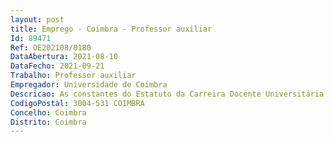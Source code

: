 ```yaml
--- 
layout: post
title: Emprego - Coimbra - Professor auxiliar
Id: 89471
Ref: OE202108/0180
DataAbertura: 2021-08-10
DataFecho: 2021-09-21
Trabalho: Professor auxiliar
Empregador: Universidade de Coimbra
Descricao: As constantes do Estatuto da Carreira Docente Universitária.
CodigoPostal: 3004-531 COIMBRA
Concelho: Coimbra
Distrito: Coimbra
--- 
```

